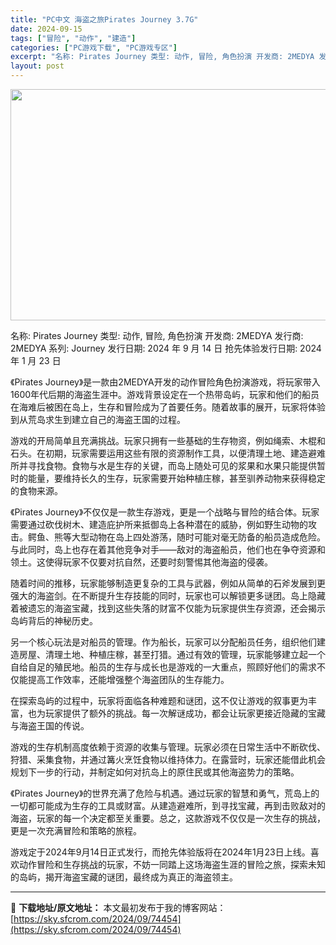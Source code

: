 ```yaml
---
title: "PC中文 海盗之旅Pirates Journey 3.7G"
date: 2024-09-15
tags: ["冒险", "动作", "建造"]
categories: ["PC游戏下载", "PC游戏专区"]
excerpt: "名称: Pirates Journey 类型: 动作, 冒险, 角色扮演 开发商: 2MEDYA 发行商: 2MEDYA 系列: Journey 发行日期: 2024 年 9 月 14 日 抢先体验发行日期: 2024 年 1 月 23 日 《Pirates Journey》是一款由2MEDYA开发&hellip;"
layout: post
---
```


<img class="aligncenter size-full wp-image-74455" src="https://sky.sfcrom.com/wp-content/uploads/2024/09/202409150114551.webp" alt="" width="660" height="370" />

名称: Pirates Journey
类型: 动作, 冒险, 角色扮演
开发商: 2MEDYA
发行商: 2MEDYA
系列: Journey
发行日期: 2024 年 9 月 14 日
抢先体验发行日期: 2024 年 1 月 23 日

《Pirates Journey》是一款由2MEDYA开发的动作冒险角色扮演游戏，将玩家带入1600年代后期的海盗生涯中。游戏背景设定在一个热带岛屿，玩家和他们的船员在海难后被困在岛上，生存和冒险成为了首要任务。随着故事的展开，玩家将体验到从荒岛求生到建立自己的海盗王国的过程。

游戏的开局简单且充满挑战。玩家只拥有一些基础的生存物资，例如绳索、木棍和石头。在初期，玩家需要运用这些有限的资源制作工具，以便清理土地、建造避难所并寻找食物。食物与水是生存的关键，而岛上随处可见的浆果和水果只能提供暂时的能量，要维持长久的生存，玩家需要开始种植庄稼，甚至驯养动物来获得稳定的食物来源。

《Pirates Journey》不仅仅是一款生存游戏，更是一个战略与冒险的结合体。玩家需要通过砍伐树木、建造庇护所来抵御岛上各种潜在的威胁，例如野生动物的攻击。鳄鱼、熊等大型动物在岛上四处游荡，随时可能对毫无防备的船员造成危险。与此同时，岛上也存在着其他竞争对手——敌对的海盗船员，他们也在争夺资源和领土。这使得玩家不仅要对抗自然，还要时刻警惕其他海盗的侵袭。

随着时间的推移，玩家能够制造更复杂的工具与武器，例如从简单的石斧发展到更强大的海盗剑。在不断提升生存技能的同时，玩家也可以解锁更多谜团。岛上隐藏着被遗忘的海盗宝藏，找到这些失落的财富不仅能为玩家提供生存资源，还会揭示岛屿背后的神秘历史。

另一个核心玩法是对船员的管理。作为船长，玩家可以分配船员任务，组织他们建造房屋、清理土地、种植庄稼，甚至打猎。通过有效的管理，玩家能够建立起一个自给自足的殖民地。船员的生存与成长也是游戏的一大重点，照顾好他们的需求不仅能提高工作效率，还能增强整个海盗团队的生存能力。

在探索岛屿的过程中，玩家将面临各种难题和谜团，这不仅让游戏的叙事更为丰富，也为玩家提供了额外的挑战。每一次解谜成功，都会让玩家更接近隐藏的宝藏与海盗王国的传说。

游戏的生存机制高度依赖于资源的收集与管理。玩家必须在日常生活中不断砍伐、狩猎、采集食物，并通过篝火烹饪食物以维持体力。在露营时，玩家还能借此机会规划下一步的行动，并制定如何对抗岛上的原住民或其他海盗势力的策略。

《Pirates Journey》的世界充满了危险与机遇。通过玩家的智慧和勇气，荒岛上的一切都可能成为生存的工具或财富。从建造避难所，到寻找宝藏，再到击败敌对的海盗，玩家的每一个决定都至关重要。总之，这款游戏不仅仅是一次生存的挑战，更是一次充满冒险和策略的旅程。

游戏定于2024年9月14日正式发行，而抢先体验版将在2024年1月23日上线。喜欢动作冒险和生存挑战的玩家，不妨一同踏上这场海盗生涯的冒险之旅，探索未知的岛屿，揭开海盗宝藏的谜团，最终成为真正的海盗领主。

---
📖 **下载地址/原文地址：** 本文最初发布于我的博客网站：[https://sky.sfcrom.com/2024/09/74454](https://sky.sfcrom.com/2024/09/74454)
